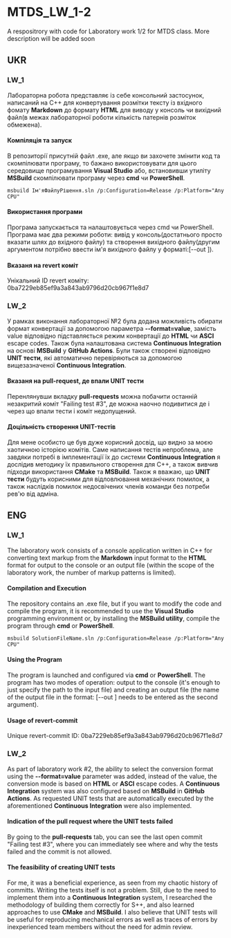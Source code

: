 # MTDS_LW_1-2
A respositrory with code for Laboratory work 1/2 for MTDS class. More description will be added soon

## UKR

### LW_1
Лабораторна робота представляє із себе консольний застосунок, написаний на С++ для конвертування розмітки тексту із вхідного фомату **Markdown** до формату **HTML** для виводу у консоль чи вихідний файл(в межах лабораторної роботи кількість патернів розміток обмежена).

#### Компіляція та запуск
В репозиторії присутній файл .exe, але якщо ви захочете змінити код та скомпілювати програму, то бажано використовувати для цього середовище програмування **Visual Studio** або, встановивши утиліту **MSBuild** скомпілювати програму через **cmd** чи **PowerShell**.

```
msbuild Ім'яФайлуРішення.sln /p:Configuration=Release /p:Platform="Any CPU"
```

#### Використання програми
Програма запускається та налаштовується через cmd чи PowerShell. Програма має два режими роботи: вивід у консоль(достатнього просто вказати шлях до вхідного файлу) та створення вихідного файлу(другим аргументом потрібно ввести ім'я вихідного файлу у форматі:[--out <output file>]).

#### Вказаня на revert коміт
Унікальний ID revert коміту: 0ba7229eb85ef9a3a843ab9796d20cb967f1e8d7

### LW_2
У рамках виконання лабораторної №2 була додана можливість обирати формат конвертації за допомогою параметра **--format=value**, замість value відповідно підставляється режим конвертації до **HTML** чи **ASCI** escape codes. Також була налаштована система **Continuous Integration** на основі **MSBuild** у **GitHub Actions**. Були також створені відповідно **UNIT тести**, які автоматично перевіряються за допомогою вищезазначеної **Continuous Integration**.

#### Вказаня на pull-request, де впали UNIT тести
Перенлянувши вкладку **pull-requests** можна побачити останній незакритий коміт "Failing test #3", де можна наочно подивитися де і через що впали тести і коміт недопущений.

#### Доцільність створення UNIT-тестів
Для мене особисто це був дуже корисний досвід, що видно за моєю хаотичною історією комітів. Саме написання тестів непроблема, але завдяки потребі в імплементації їх до системи **Continuous Integration** я дослідив методику їх правильного створення для С++, а також вивчив підходи використання **CMake** та **MSBuild**. Також я вважаю, що **UNIT тести** будуть корисними для відловлювання механічних помилок, а також наслідків помилок недосвічених членів команди без потреби рев'ю від адміна.

## ENG

### LW_1
The laboratory work consists of a console application written in C++ for converting text markup from the **Markdown** input format to the **HTML** format for output to the console or an output file (within the scope of the laboratory work, the number of markup patterns is limited).

#### Compilation and Execution
The repository contains an .exe file, but if you want to modify the code and compile the program, it is recommended to use the **Visual Studio** programming environment or, by installing the **MSBuild utility**, compile the program through **cmd** or **PowerShell**.

```
msbuild SolutionFileName.sln /p:Configuration=Release /p:Platform="Any CPU"
```

#### Using the Program
The program is launched and configured via **cmd** or **PowerShell**. The program has two modes of operation: output to the console (it's enough to just specify the path to the input file) and creating an output file (the name of the output file in the format: [--out <output file>] needs to be entered as the second argument).

#### Usage of revert-commit
Unique revert-commit ID: 0ba7229eb85ef9a3a843ab9796d20cb967f1e8d7

### LW_2
As part of laboratory work #2, the ability to select the conversion format using the **--format=value** parameter was added, instead of the value, the conversion mode is based on **HTML** or **ASCI** escape codes. A **Continuous Integration** system was also configured based on **MSBuild** in **GitHub Actions**. As requested UNIT tests that are automatically executed by the aforementioned **Continuous Integration** were also implemented.

#### Indication of the pull request where the UNIT tests failed
By going to the **pull-requests** tab, you can see the last open commit "Failing test #3", where you can immediately see where and why the tests failed and the commit is not allowed.

#### The feasibility of creating UNIT tests
For me, it was a beneficial experience, as seen from my chaotic history of committs. Writing the tests itself is not a problem. Still, due to the need to implement them into a **Continuous Integration** system, I researched the methodology of building them correctly for S++, and also learned approaches to use **CMake** and **MSBuild**. I also believe that UNIT tests will be useful for reproducing mechanical errors as well as traces of errors by inexperienced team members without the need for admin review.
